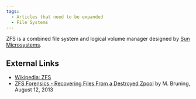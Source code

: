 ```yaml
---
tags:
  - Articles that need to be expanded
  - File Systems
---
```

ZFS is a combined file system and logical volume manager designed by
[Sun Microsystems](sun_microsystems_inc.md).

## External Links

* [Wikipedia: ZFS](https://en.wikipedia.org/wiki/ZFS)
* [ZFS Forensics - Recovering Files From a Destroyed Zpool](https://tritondatacenter.com/blog/zfs-forensics-recovering-files-from-a-destroyed-zpool)
  by M. Bruning, August 12, 2013
